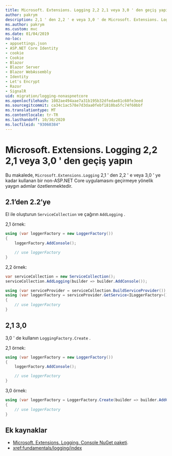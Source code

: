 ```yaml
---
title: Microsoft. Extensions. Logging 2,2 2,1 veya 3,0 ' den geçiş yapın
author: pakrym
description: 2,1 ' den 2,2 ' e veya 3,0 ' de Microsoft. Extensions. Logging kullanarak bir non-ASP.NET Core uygulamasını geçirmeyi öğrenin.
ms.author: pakrym
ms.custom: mvc
ms.date: 01/04/2019
no-loc:
- appsettings.json
- ASP.NET Core Identity
- cookie
- Cookie
- Blazor
- Blazor Server
- Blazor WebAssembly
- Identity
- Let's Encrypt
- Razor
- SignalR
uid: migration/logging-nonaspnetcore
ms.openlocfilehash: 1082ae494aae7a31b195b32dfedae81c60fe3eed
ms.sourcegitcommit: ca34c1ac578e7d3daa0febf1810ba5fc74f60bbf
ms.translationtype: MT
ms.contentlocale: tr-TR
ms.lasthandoff: 10/30/2020
ms.locfileid: "93060384"
---
```

# <a name="migrate-from-microsoftextensionslogging-21-to-22-or-30"></a>Microsoft. Extensions. Logging 2,2 2,1 veya 3,0 ' den geçiş yapın

Bu makalede, `Microsoft.Extensions.Logging` 2,1 ' den 2,2 ' e veya 3,0 ' ye kadar kullanan bir non-ASP.NET Core uygulamasını geçirmeye yönelik yaygın adımlar özetlenmektedir.

## <a name="21-to-22"></a>2.1’den 2.2’ye

El ile oluşturun `ServiceCollection` ve çağırın `AddLogging` .

2,1 örnek:

```csharp
using (var loggerFactory = new LoggerFactory())
{
    loggerFactory.AddConsole();

    // use loggerFactory
}
```

2,2 örnek:

```csharp
var serviceCollection = new ServiceCollection();
serviceCollection.AddLogging(builder => builder.AddConsole());

using (var serviceProvider = serviceCollection.BuildServiceProvider())
using (var loggerFactory = serviceProvider.GetService<ILoggerFactory>())
{
    // use loggerFactory
}
```

## <a name="21-to-30"></a>2,1 3,0

3,0 ' de kullanın `LoggingFactory.Create` .

2,1 örnek:

```csharp
using (var loggerFactory = new LoggerFactory())
{
    loggerFactory.AddConsole();

    // use loggerFactory
}
```

3,0 örnek:

```csharp
using (var loggerFactory = LoggerFactory.Create(builder => builder.AddConsole()))
{
    // use loggerFactory
}
```

## <a name="additional-resources"></a>Ek kaynaklar

* [Microsoft. Extensions. Logging. Console NuGet paketi](https://www.nuget.org/packages/Microsoft.Extensions.Logging.Console/).
* <xref:fundamentals/logging/index>
